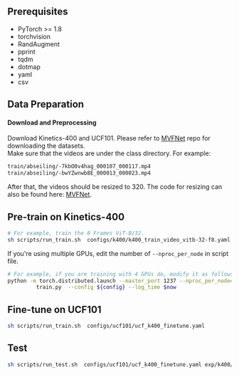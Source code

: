 ## Prerequisites
- PyTorch >= 1.8
- torchvision
- RandAugment
- pprint
- tqdm
- dotmap
- yaml
- csv


## Data Preparation

#### Download and Preprocessing
Download Kinetics-400 and UCF101. Please refer to [MVFNet](https://github.com/whwu95/MVFNet/blob/main/data_process/DATASETS.md) repo for downloading the datasets.  
Make sure that the videos are under the class directory. For example:
```sh
train/abseiling/-7kbO0v4hag_000107_000117.mp4
train/abseiling/-bwYZwnwb8E_000013_000023.mp4
```

After that, the videos should be resized to 320. The code for resizing can also be found here: [MVFNet](https://github.com/whwu95/MVFNet/blob/main/data_process/DATASETS.md).


## Pre-train on Kinetics-400
```sh
# For example, train the 8 Frames ViT-B/32.
sh scripts/run_train.sh  configs/k400/k400_train_video_vitb-32-f8.yaml
```

If you're using multiple GPUs, edit the number of `--nproc_per_node` in script file.
```sh
# For example, if you are training with 4 GPUs do, modify it as follows:
python -m torch.distributed.launch --master_port 1237 --nproc_per_node=4 \
         train.py  --config ${config} --log_time $now
```


## Fine-tune on UCF101
```sh
sh scripts/run_train.sh  configs/ucf101/ucf_k400_finetune.yaml
```


## Test
```sh
sh scripts/run_test.sh  configs/ucf101/ucf_k400_finetune.yaml exp/k400/ViT-B/32/f8/last_model.pt
```